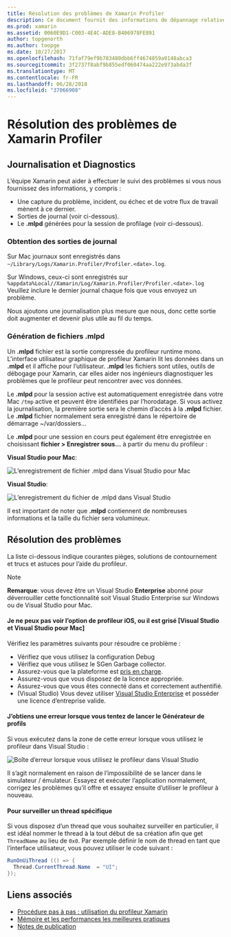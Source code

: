 ```yaml
---
title: Résolution des problèmes de Xamarin Profiler
description: Ce document fournit des informations de dépannage relatives au profileur Xamarin. Il décrit les problèmes liés à la journalisation et de diagnostics, l’IDE et d’autres rubriques.
ms.prod: xamarin
ms.assetid: 0060E9D1-C003-4E4C-ADE8-B406978FE891
author: topgenorth
ms.author: toopge
ms.date: 10/27/2017
ms.openlocfilehash: 71faf79ef9b783480dbb6ff4674859a9148abca3
ms.sourcegitcommit: 3f2737f8abf9b855edf060474aa222e973abda3f
ms.translationtype: MT
ms.contentlocale: fr-FR
ms.lasthandoff: 06/28/2018
ms.locfileid: "37066908"
---
```

# <a name="xamarin-profiler-troubleshooting"></a>Résolution des problèmes de Xamarin Profiler

## <a name="logging-and-diagnostics"></a>Journalisation et Diagnostics

L’équipe Xamarin peut aider à effectuer le suivi des problèmes si vous nous fournissez des informations, y compris :

- Une capture du problème, incident, ou échec et de votre flux de travail mènent à ce dernier.
- Sorties de journal (voir ci-dessous).
- Le **.mlpd** générées pour la session de profilage (voir ci-dessous).

### <a name="getting-log-outputs"></a>Obtention des sorties de journal

Sur Mac journaux sont enregistrés dans `~/Library/Logs/Xamarin.Profiler/Profiler.<date>.log`.

Sur Windows, ceux-ci sont enregistrés sur `%appdata%Local//Xamarin/Log/Xamarin.Profiler/Profiler.<date>.log` Veuillez inclure le dernier journal chaque fois que vous envoyez un problème.

Nous ajoutons une journalisation plus mesure que nous, donc cette sortie doit augmenter et devenir plus utile au fil du temps.

<a name="gen_mlpd" />

### <a name="generating-mlpd-files"></a>Génération de fichiers .mlpd

Un **.mlpd** fichier est la sortie compressée du profileur runtime mono. L’interface utilisateur graphique de profileur Xamarin lit les données dans un **.mlpd** et il affiche pour l’utilisateur. **.mlpd** les fichiers sont utiles, outils de débogage pour Xamarin, car elles aider nos ingénieurs diagnostiquer les problèmes que le profileur peut rencontrer avec vos données.

Le **.mlpd** pour la session active est automatiquement enregistrée dans votre Mac `/tmp` active et peuvent être identifiées par l’horodatage. Si vous activez la journalisation, la première sortie sera le chemin d’accès à la **.mlpd** fichier. Le **.mlpd** fichier normalement sera enregistré dans le répertoire de démarrage ~/var/dossiers...

Le **.mlpd** pour une session en cours peut également être enregistrée en choisissant **fichier > Enregistrer sous...** à partir du menu du profileur :

**Visual Studio pour Mac**:

![](troubleshooting-images/image17.png "L’enregistrement de fichier .mlpd dans Visual Studio pour Mac")

**Visual Studio**:

![](troubleshooting-images/image17-vs.png "L’enregistrement du fichier de .mlpd dans Visual Studio")

Il est important de noter que **.mlpd** contiennent de nombreuses informations et la taille du fichier sera volumineux.

## <a name="troubleshooting"></a>Résolution des problèmes

La liste ci-dessous indique courantes pièges, solutions de contournement et trucs et astuces pour l’aide du profileur.

> [!NOTE]
> **Remarque**: vous devez être un Visual Studio **Enterprise** abonné pour déverrouiller cette fonctionnalité soit Visual Studio Enterprise sur Windows ou de Visual Studio pour Mac.

#### <a name="i-cant-see-the-ios-profiler-option-or-it-is-greyed-out-visual-studio-and-visual-studio-for-mac"></a>Je ne peux pas voir l’option de profileur iOS, ou il est grisé [Visual Studio et Visual Studio pour Mac]

Vérifiez les paramètres suivants pour résoudre ce problème :

- Vérifiez que vous utilisez la configuration Debug
- Vérifiez que vous utilisez le SGen Garbage collector.
- Assurez-vous que la plateforme est [pris en charge](~/tools/profiler/index.md#Profiler_Support).
- Assurez-vous que vous disposez de la licence appropriée.
- Assurez-vous que vous êtes connecté dans et correctement authentifié.
- (Visual Studio) Vous devez utiliser [Visual Studio Enterprise](https://visualstudio.microsoft.com/vs/enterprise/) et posséder une licence d’entreprise valide.

#### <a name="i-get-an-error-when-i-try-to-launch-the-profiler"></a>J’obtiens une erreur lorsque vous tentez de lancer le Générateur de profils

Si vous exécutez dans la zone de cette erreur lorsque vous utilisez le profileur dans Visual Studio :

![](troubleshooting-images/error.png "Boîte d’erreur lorsque vous utilisez le profileur dans Visual Studio")

Il s’agit normalement en raison de l’impossibilité de se lancer dans le simulateur / émulateur. Essayez et exécuter l’application normalement, corrigez les problèmes qu’il offre et essayez ensuite d’utiliser le profileur à nouveau.

#### <a name="to-watch-a-specific-thread"></a>Pour surveiller un thread spécifique

Si vous disposez d’un thread que vous souhaitez surveiller en particulier, il est idéal nommer le thread à la tout début de sa création afin que get `ThreadName` au lieu de `0x0`. Par exemple définir le nom de thread en tant que l’interface utilisateur, vous pouvez utiliser le code suivant :

```csharp
RunOnUiThread (() => {
  Thread.CurrentThread.Name  = "UI";
});
```

## <a name="related-links"></a>Liens associés

- [Procédure pas à pas : utilisation du profileur Xamarin](~/tools/profiler/index.md)
- [Mémoire et les performances les meilleures pratiques](~/cross-platform/deploy-test/memory-perf-best-practices.md)
- [Notes de publication](https://developer.xamarin.com/releases/profiler/preview/)
